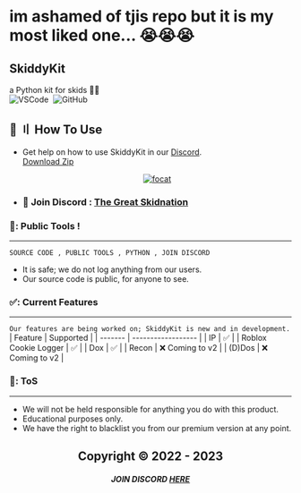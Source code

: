 # im ashamed of tjis repo but it is my most liked one... 😭😭😭

## SkiddyKit
a Python kit for skids 🤡🤡  
![VSCode](https://img.shields.io/badge/-Visual_Studio_Code-05122A?style=for-the-badge&logo=VisualStudioCode)&nbsp;
![GitHub](https://img.shields.io/badge/-GitHub-05122A?style=for-the-badge&logo=github)&nbsp;




## 🔎 〢 How To Use 
- Get help on how to use SkiddyKit in our [Discord](https://discord.gg/ZfJAbteux7).  
[Download Zip](https://github.com/Code1Tech/SkiddyKit/archive/refs/heads/main.zip)

  <p align="center">
    <a href="https://discord.com/users/676960182621962271">
        <img title="focat" alt="focat" src="https://discord.c99.nl/widget/theme-4/676960182621962271.png"/>
    </a>
</p> 
 
- ### 💬 Join Discord : [The Great Skidnation](https://discord.gg/ZfJAbteux7) 

### 📌: Public Tools !
----
`SOURCE CODE , PUBLIC TOOLS , PYTHON , JOIN DISCORD`

- It is safe; we do not log anything from our users.
- Our source code is public, for anyone to see.


### ✅: Current Features
----
`Our features are being worked on; SkiddyKit is new and in development.`
| Feature | Supported          |
| ------- | ------------------ |
| IP      | :white_check_mark: |
| Roblox Cookie Logger | :white_check_mark:   |
| Dox     | :white_check_mark:                |
| Recon   | :x: Coming to v2               |
| (D)Dos  | :x: Coming to v2               |

### 🛑: ToS 
----
- We will not be held responsible for anything you do with this product.  
- Educational purposes only.
- We have the right to blacklist you from our premium version at any point.


<h2 align="center"> Copyright © 2022 - 2023

##### <p align="center">  JOIN DISCORD [HERE](https://discord.gg/ZfJAbteux7)
